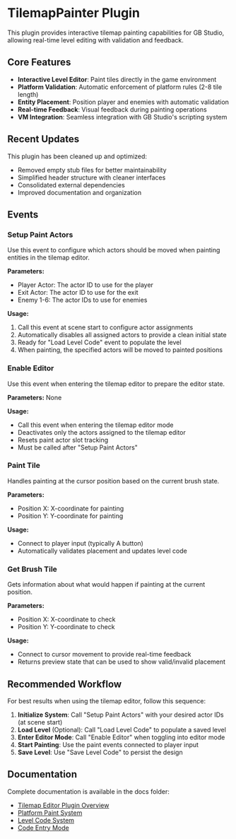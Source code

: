 # TilemapPainter Plugin

This plugin provides interactive tilemap painting capabilities for GB Studio, allowing real-time level editing with validation and feedback.

## Core Features

- **Interactive Level Editor**: Paint tiles directly in the game environment
- **Platform Validation**: Automatic enforcement of platform rules (2-8 tile length)
- **Entity Placement**: Position player and enemies with automatic validation
- **Real-time Feedback**: Visual feedback during painting operations
- **VM Integration**: Seamless integration with GB Studio's scripting system

## Recent Updates

This plugin has been cleaned up and optimized:

- Removed empty stub files for better maintainability
- Simplified header structure with cleaner interfaces
- Consolidated external dependencies
- Improved documentation and organization

## Events

### Setup Paint Actors

Use this event to configure which actors should be moved when painting entities in the tilemap editor.

**Parameters:**

- Player Actor: The actor ID to use for the player
- Exit Actor: The actor ID to use for the exit
- Enemy 1-6: The actor IDs to use for enemies

**Usage:**

1. Call this event at scene start to configure actor assignments
2. Automatically disables all assigned actors to provide a clean initial state
3. Ready for "Load Level Code" event to populate the level
4. When painting, the specified actors will be moved to painted positions

### Enable Editor

Use this event when entering the tilemap editor to prepare the editor state.

**Parameters:** None

**Usage:**

- Call this event when entering the tilemap editor mode
- Deactivates only the actors assigned to the tilemap editor
- Resets paint actor slot tracking
- Must be called after "Setup Paint Actors"

### Paint Tile

Handles painting at the cursor position based on the current brush state.

**Parameters:**

- Position X: X-coordinate for painting
- Position Y: Y-coordinate for painting

**Usage:**

- Connect to player input (typically A button)
- Automatically validates placement and updates level code

### Get Brush Tile

Gets information about what would happen if painting at the current position.

**Parameters:**

- Position X: X-coordinate to check
- Position Y: Y-coordinate to check

**Usage:**

- Connect to cursor movement to provide real-time feedback
- Returns preview state that can be used to show valid/invalid placement

## Recommended Workflow

For best results when using the tilemap editor, follow this sequence:

1. **Initialize System**: Call "Setup Paint Actors" with your desired actor IDs (at scene start)
2. **Load Level** (Optional): Call "Load Level Code" to populate a saved level
3. **Enter Editor Mode**: Call "Enable Editor" when toggling into editor mode
4. **Start Painting**: Use the paint events connected to player input
5. **Save Level**: Use "Save Level Code" to persist the design

## Documentation

Complete documentation is available in the docs folder:

- [Tilemap Editor Plugin Overview](../docs/tilemap-editor-plugin.md)
- [Platform Paint System](../docs/platform-paint-system.md)
- [Level Code System](../docs/level-code-system.md)
- [Code Entry Mode](../docs/code-entry-mode.md)
